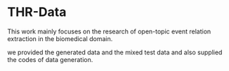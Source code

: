 # THR-Data
This work mainly focuses on the research of open-topic event relation extraction in the biomedical domain.

we provided the generated data and the mixed test data and also supplied the codes of data generation.
